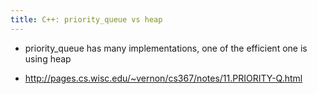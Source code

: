 ```yaml
---
title: C++: priority_queue vs heap
---
```


- priority_queue has many implementations, one of the efficient one is using heap

- http://pages.cs.wisc.edu/~vernon/cs367/notes/11.PRIORITY-Q.html
